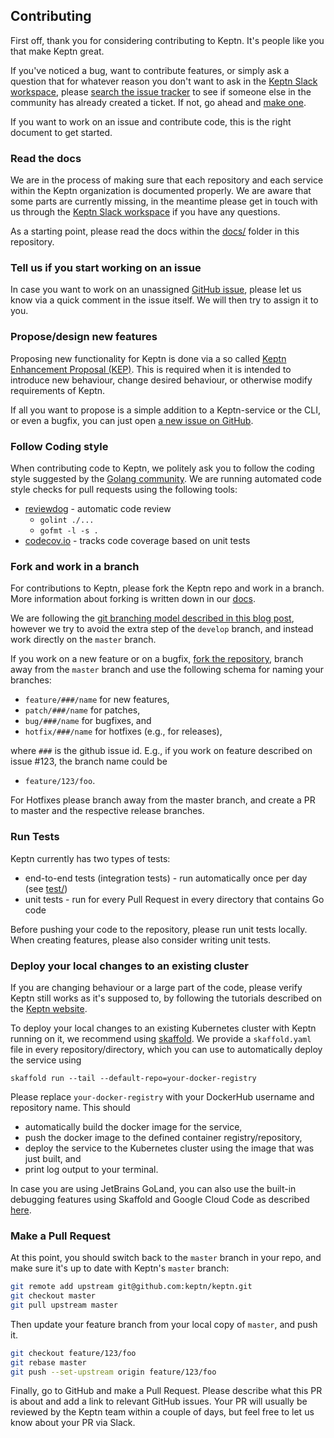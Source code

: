 ## Contributing

First off, thank you for considering contributing to Keptn. It's people like you that make Keptn great.

If you've noticed a bug, want to contribute features, or simply ask a question that for whatever reason you don't want to ask in the [Keptn Slack workspace](keptn.slack.com), please [search the issue tracker](https://github.com/keptn/keptn/issues?q=something) to see if someone else in the community has already created a ticket. If not, go ahead and [make one](https://github.com/keptn/keptn/issues/new).

If you want to work on an issue and contribute code, this is the right document to get started.

### Read the docs

We are in the process of making sure that each repository and each service within the Keptn organization is documented properly. 
We are aware that some parts are currently missing, in the meantime please get in touch with us through the [Keptn Slack workspace](keptn.slack.com) if you have any questions.

As a starting point, please read the docs within the [docs/](docs/) folder in this repository.


### Tell us if you start working on an issue

In case you want to work on an unassigned [GitHub issue](https://github.com/keptn/keptn/issues), please let us know via
 a quick comment in the issue itself. We will then try to assign it to you.

### Propose/design new features

Proposing new functionality for Keptn is done via a so called [Keptn Enhancement Proposal (KEP)](https://github.com/keptn/enhancement-proposals).
This is required when it is intended to introduce new behaviour, change desired behaviour, or otherwise modify requirements of Keptn.

If all you want to propose is a simple addition to a Keptn-service or the CLI, or even a bugfix, you can just open 
[a new issue on GitHub](https://github.com/keptn/keptn/issues/new/choose).

### Follow Coding style

When contributing code to Keptn, we politely ask you to follow the coding style suggested by the [Golang community](https://github.com/golang/go/wiki/CodeReviewComments).
We are running automated code style checks for pull requests using the following tools:

* [reviewdog](.reviewdog.yml) - automatic code review
  * ``golint ./...``
  * ``gofmt -l -s .`` 
* [codecov.io](codecov.yml) - tracks code coverage based on unit tests

### Fork and work in a branch

For contributions to Keptn, please fork the Keptn repo and work in a branch. More information about forking is written
down in our [docs](docs/fork.md).

We are following the [git branching model described in this blog post](https://nvie.com/posts/a-successful-git-branching-model/), however we try to avoid the extra step of the `develop` branch, and instead work directly on the `master` branch.

If you work on a new feature or on a bugfix, [fork the repository](docs/fork.md), branch away from the `master` branch
and use the following schema for naming your branches:

* `feature/###/name` for new features,
* `patch/###/name` for patches,
* `bug/###/name` for bugfixes, and
* `hotfix/###/name` for hotfixes (e.g., for releases),

where `###` is the github issue id. E.g., if you work on feature described on issue #123, the branch name could be

* `feature/123/foo`.

For Hotfixes please branch away from the master branch, and create a PR to master and the respective release branches.

### Run Tests

Keptn currently has two types of tests:

* end-to-end tests (integration tests) - run automatically once per day (see [test/](test/))
* unit tests - run for every Pull Request in every directory that contains Go code

Before pushing your code to the repository, please run unit tests locally. When creating features, please also consider
 writing unit tests.

### Deploy your local changes to an existing cluster

If you are changing behaviour or a large part of the code, please verify Keptn still works as it's supposed to, by following the tutorials described on the [Keptn website](https://tutorials.keptn.sh).

To deploy your local changes to an existing Kubernetes cluster with Keptn running on it, we recommend using [skaffold](https://skaffold.dev).
We provide a `skaffold.yaml` file in every repository/directory, which you can use to automatically deploy the service using
```console
skaffold run --tail --default-repo=your-docker-registry
```

Please replace `your-docker-registry` with your DockerHub username and repository name.
This should 

* automatically build the docker image for the service,
* push the docker image to the defined container registry/repository,
* deploy the service to the Kubernetes cluster using the image that was just built, and
* print log output to your terminal.

In case you are using JetBrains GoLand, you can also use the built-in debugging features using Skaffold and Google Cloud Code as described [here](docs/debugging.md).


### Make a Pull Request

At this point, you should switch back to the `master` branch in your repo, and make sure it's up to date with Keptn's `master` branch:

```bash
git remote add upstream git@github.com:keptn/keptn.git
git checkout master
git pull upstream master
```

Then update your feature branch from your local copy of `master`, and push it.

```bash
git checkout feature/123/foo
git rebase master
git push --set-upstream origin feature/123/foo
```

Finally, go to GitHub and make a Pull Request. Please describe what this PR is about and add a link to relevant GitHub issues.
Your PR will usually be reviewed by the Keptn team within a couple of days, but feel free to let us know about your PR via Slack.
